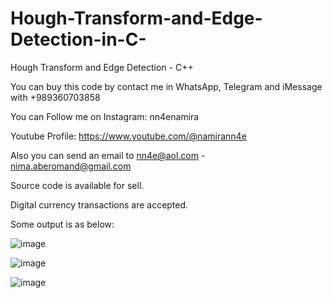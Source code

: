 # Hough-Transform-and-Edge-Detection-in-C-
Hough Transform and Edge Detection - C++

You can buy this code by contact me in WhatsApp, Telegram and iMessage with +989360703858

You can Follow me on Instagram: nn4enamira

Youtube Profile: https://www.youtube.com/@namirann4e

Also you can send an email to nn4e@aol.com - nima.aberomand@gmail.com

Source code is available for sell.

Digital currency transactions are accepted.

Some output is as below:

![image](https://github.com/user-attachments/assets/f030f6a5-ca82-445a-bb3e-01509bf5e23e)

![image](https://github.com/user-attachments/assets/d3fbbcec-de5f-4d98-b2b8-bdb71cb6685a)

![image](https://github.com/user-attachments/assets/7e2a4a77-5cb7-4231-af31-96a40ffe694f)
